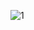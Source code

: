 ![1](https://github.com/Naveen-navi/Thymeleaf_and_SpringBoot/assets/65229756/d0c648a3-c3a0-4566-b358-13b03dd18d81)
